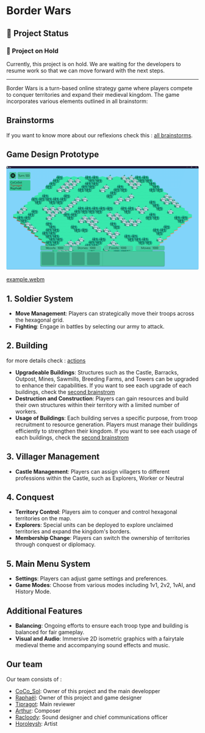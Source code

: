 # Border Wars

## 🚧 Project Status

### 🛑 Project on Hold

Currently, this project is on hold. We are waiting for the developers to resume work so that we can move forward with the next steps.

---
Border Wars is a turn-based online strategy game where players compete to conquer territories and expand their medieval kingdom. The game incorporates various elements outlined in all brainstorm:

## Brainstorms

If you want to know more about our reflexions check this : [all brainstorms](docs/brainstorms/).

## Game Design Prototype

![game design prototype](docs/proto-border-wars1.png)

[example.webm](https://github.com/user-attachments/assets/cc4d1652-9c2e-448a-b9c7-bb7efc15aa1e)


## 1. Soldier System

- **Move Management**: Players can strategically move their troops across the hexagonal grid.
- **Fighting**: Engage in battles by selecting our army to attack.

## 2. Building

for more details check : [actions](docs/actions.md)

- **Upgradeable Buildings**: Structures such as the Castle, Barracks, Outpost, Mines, Sawmills, Breeding Farms, and Towers can be upgraded to enhance their capabilities. If you want to see each upgrade of each buildings, check the [second brainstrom](docs/brainstorms/brainstorm2.md#building)
- **Destruction and Construction**: Players can gain resources and build their own structures within their territory with a limited number of workers.
- **Usage of Buildings**: Each building serves a specific purpose, from troop recruitment to resource generation. Players must manage their buildings efficiently to strengthen their kingdom. If you want to see each usage of each buildings, check the [second brainstrom](docs/brainstorms/brainstorm2.md#building)

## 3. Villager Management

- **Castle Management**: Players can assign villagers to different professions within the Castle, such as Explorers, Worker or Neutral

## 4. Conquest

- **Territory Control**: Players aim to conquer and control hexagonal territories on the map.
- **Explorers**: Special units can be deployed to explore unclaimed territories and expand the kingdom's borders.
- **Membership Change**: Players can switch the ownership of territories through conquest or diplomacy.

## 5. Main Menu System

- **Settings**: Players can adjust game settings and preferences.
- **Game Modes**: Choose from various modes including 1v1, 2v2, 1vAI, and History Mode.

## Additional Features

- **Balancing**: Ongoing efforts to ensure each troop type and building is balanced for fair gameplay.
- **Visual and Audio**: Immersive 2D isometric graphics with a fairytale medieval theme and accompanying sound effects and music.

## Our team 

Our team consists of : 
- [CoCo_Sol](https://github.com/cocosol007): Owner of this project and the main developper
- [Raphaël](https://git.tipragot.fr/raphael): Owner of this project and game designer
- [Tipragot](https://git.tipragot.fr/tipragot): Main reviewer
- [Arthur](https://www.instagram.com/tuturdu32): Composer
- [Racloody](https://linktr.ee/racloody): Sound designer and chief communications officer
- [Horoleysh](https://instagram.com/horoleysh): Artist


